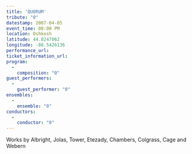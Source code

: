 ```yaml
---
title: 'QUORUM'
tribute: "0"
datestamp: 2007-04-05
event_time: 08:00 PM
location: Oshkosh
latitude: 44.0247062
longitude: -88.5426136
performance_url: 
ticket_information_url: 
program: 
  -
    composition: "0"
guest_performers: 
  -
    guest_performer: "0"
ensembles: 
  -
    ensemble: "0"
conductors: 
  -
    conductor: "0"
---
```

Works by Albright, Jolas, Tower, Etezady, Chambers, Colgrass, Cage and Webern